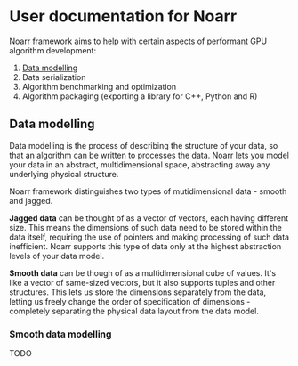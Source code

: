 # User documentation for Noarr

Noarr framework aims to help with certain aspects of performant GPU algorithm development:

1. [Data modelling](#data-modelling)
2. Data serialization
3. Algorithm benchmarking and optimization
4. Algorithm packaging (exporting a library for C++, Python and R)


<a name="data-modelling"></a>
## Data modelling

Data modelling is the process of describing the structure of your data, so that an algorithm can be written to processes the data. Noarr lets you model your data in an abstract, multidimensional space, abstracting away any underlying physical structure.

Noarr framework distinguishes two types of mutidimensional data - smooth and jagged.

**Jagged data** can be thought of as a vector of vectors, each having different size. This means the dimensions of such data need to be stored within the data itself, requiring the use of pointers and making processing of such data inefficient. Noarr supports this type of data only at the highest abstraction levels of your data model.

**Smooth data** can be though of as a multidimensional cube of values. It's like a vector of same-sized vectors, but it also supports tuples and other structures. This lets us store the dimensions separately from the data, letting us freely change the order of specification of dimensions - completely separating the physical data layout from the data model.


<a name="smooth-data-modelling"></a>
### Smooth data modelling

TODO

